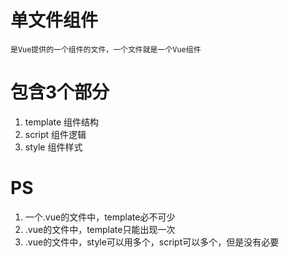 # 单文件组件
    是Vue提供的一个组件的文件，一个文件就是一个Vue组件

# 包含3个部分

1. template   组件结构 
2. script  组件逻辑
3. style  组件样式

# PS 
1. 一个.vue的文件中，template必不可少
2. .vue的文件中，template只能出现一次
3. .vue的文件中，style可以用多个，script可以多个，但是没有必要
